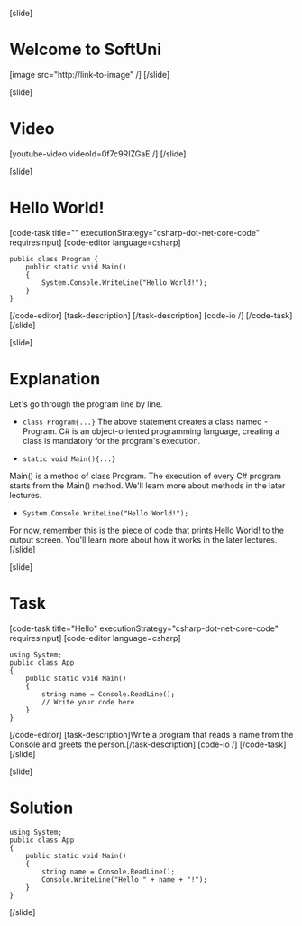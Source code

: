 [slide]
# Welcome to SoftUni
[image src="http://link-to-image" /]
[/slide]

[slide]
# Video
[youtube-video videoId=0f7c9RIZGaE /]
[/slide]

[slide]
# Hello World!
[code-task title="" executionStrategy="csharp-dot-net-core-code" requiresInput]
[code-editor language=csharp]
```
public class Program {         
    public static void Main()
    {
        System.Console.WriteLine("Hello World!");
    }
}
```
[/code-editor]
[task-description]
[/task-description]
[code-io /]
[/code-task]
[/slide]

[slide]
# Explanation
Let's go through the program line by line.
* `class Program{...}`
The above statement creates a class named - Program. C# is an object-oriented programming language, creating a class is mandatory for the program's execution.
 
* `static void Main(){...}`

Main() is a method of class Program. The execution of every C# program starts from the Main() method.
We'll learn more about methods in the later lectures.
 
* `System.Console.WriteLine("Hello World!");`

For now, remember this is the piece of code that prints Hello World! to the output screen. You'll learn more about how it works in the later lectures.
[/slide]

[slide]
# Task
[code-task title="Hello" executionStrategy="csharp-dot-net-core-code" requiresInput]
[code-editor language=csharp] 
```
using System;
public class App
{
    public static void Main()
    {
        string name = Console.ReadLine();
        // Write your code here
    }
}
```
[/code-editor]
[task-description]Write a program that reads a name from the Console and greets the person.[/task-description]
[code-io /]
[/code-task]
[/slide]

[slide]
# Solution
```
using System;
public class App
{
    public static void Main()
    {
        string name = Console.ReadLine();
        Console.WriteLine("Hello " + name + "!");
    }
}
```
[/slide]
